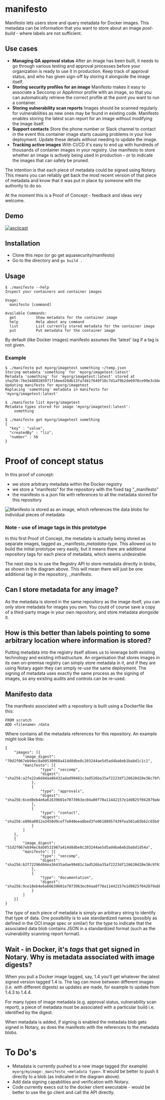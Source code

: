 # manifesto
Manifesto lets users store and query metadata for Docker images. This metadata can be information that you want to store about an image *post-build* - where labels are not sufficient. 

## Use cases
* **Managing QA approval status** After an image has been built, it needs to go through various testing and approval processes before your organization is ready to use it in production. Keep track of approval status, and who has given sign-off by storing it alongside the image itself. 
* **Storing security profiles for an image** Manifesto makes it easy to associate a Seccomp or AppArmor profile with an image, so that you can automatically retrieve the correct profile at the point you want to run a container. 
* **Storing vulnerability scan reports** Images should be scanned regularly for vulnerabilities as new ones may be found in existing code. Manifesto enables storing the latest scan report for an image without modifying the image itself. 
* **Support contacts** Store the phone number or Slack channel to contact in the event this container image starts causing problems in your live deployment. Update these details without needing to update the image. 
* **Tracking active images** With CI/CD it's easy to end up with hundreds of thousands of container images in your registry. Use manifesto to store whether an image is actively being used in production - or to indicate the images that can safely be pruned.

The intention is that each piece of metadata could be signed using Notary. This means you can reliably get back the most recent version of that piece of metadata and know that it was put in place by someone with the authority to do so. 

At the moment this is a Proof of Concept - feedback and ideas very welcome. 

## Demo 

[![asciicast](https://asciinema.org/a/128283.png)](https://asciinema.org/a/128283)

## Installation

* Clone this repo (or go get aquasecurity/manifesto)
* Go to the directory and `go build .`

## Usage

```
$ ./manifesto --help
Inspect your containers and container images

Usage:
  manifesto [command]

Available Commands:
  get         Show metadata for the container image
  help        Help about any command
  list        List currently stored metadata for the container image
  put         Put metadata for the container image
```

By default (like Docker images) manifesto assumes the 'latest' tag if a tag is not given. 

### Example

```
$ ./manifesto put myorg/imagetest something ~/temp.json
Storing metadata 'something' for 'myorg/imagetest:latest'
Metadata 'something' for 'myorg/imagetest:latest' stored at sha256:7be34480285971f16eed284b13fa7d417649f18c7d1af9b2de6970ce99e3cbbd
Updating manifesto for myorg/imagetest
Replacing 'something' metadata in manifesto for 'myorg/imagetest:latest'

$ ./manifesto list myorg/imagetest
Metadata types stored for image 'myorg/imagetest:latest':
    something

$ ./manifesto get myorg/imagetest something
{
  "key" : "value",
  "createdBy" : "liz",
  "number" : 56
}
```

# Proof of concept status

In this proof of concept:  

* we store arbitrary metadata within the Docker registry 
* we store a "manifesto" for the repository with the fixed tag "_manifesto"
* the manifesto is a json file with references to all the metadata stored for this repository

![Manifesto is stored as an image, which references the data blobs for individual pieces of metadata](https://docs.google.com/drawings/d/1IGm4WnhL3J0hp2hdELrevyn3SMbgs0tlKNHjYIQHqtM/pub?w=960&h=720)

### Note - use of image tags in this prototype
In this first Proof of Concept, the metadata is actually being stored as separate images, tagged as \_manifesto\_*metadata-type*. This allowed us to build the initial prototype very easily, but it means there are additional repository tags for each piece of metadata, which seems undesirable.  

The next step is to use the Registry API to store metadata directly in blobs, as shown in the diagram above. This will mean there will just be one additional tag in the repository, \_manifesto. 

## Can I store metadata for any image?

As the metadata is stored in the same repository as the image itself, you can only store metadata for images you own. You could of course save a copy of a third-party image in your own repository, and store metadata alongside it. 

## How is this better than labels pointing to some arbitrary location where information is stored? 

Putting metadata into the registry itself allows us to leverage both existing technology and existing infrastructure. An organisation that stores images in its own on-premise registry can simply store metadata in it, and if they are using Notary again they can simply re-use the same deployment. The signing of metadata uses exactly the same process as the signing of images, so any existing audits and controls can be re-used. 

## Manifesto data

The manifesto associated with a repository is built using a Dockerfile like this: 

```
FROM scratch
ADD <filename> /data
```

Where <filename> contains all the metadata references for this repository. An example might look like this:

```
{
	"images": [{
		"image_digest": "70d2f067eb94ec8ab0530068a414d8dbe8c203244ae5d5ad4ba6eb1babd1c1c1",
		"manifesto": [{
				"type": "seccomp",
				"digest": "sha256:a2fe22a6d44aa86432adad99481c3ad526ba35af2223df126620d20e38c70fac"
			},
			{
				"type": "approvals",
				"digest": "sha256:6ced8eb4e6a61639601e7073963ec04a80f70a11442157e1dd825f042879a6da"
			},
			{
				"type": "contact",
				"digest": "sha256:e896a0012a3450d9cef7e040eea8bed3fe06188957439fea501a65b62c65b4f1"
			}
		]
	}, 
    {
		"image_digest": "51d2f067eb94ec8ab0531987a414d8dbe8c203244ae5d5ad4ba6eb1babd1d54a",
		"manifesto": [{
				"type": "seccomp",
				"digest": "sha256:b2f72296d04ea36435adae99481c3ad526ba35af2223df126620d20e38c9763c"
			},
			{
				"type": "documentation",
				"digest": "sha256:9ce18eb4e6a66639601e7073963ec04aa0f70a11442157e1d9825f042879abb1"
			}
		]
    }]
}
```

The *type* of each piece of metadata is simply an arbitrary string to identify that type of data. One possibility is to use standardized names (possibly as defined in the OCI image spec or similar) for the type to indicate that the associated data blob contains JSON in a standardized format (such as the vulnerability scanning report format).

## Wait - in Docker, it's *tags* that get signed in Notary. Why is metadata associated with image digests?
When you pull a Docker image tagged, say, 1.4 you'll get whatever the latest signed version tagged 1.4 is. The tag can move between different images (i.e. with different digests) as updates are made, for example to update from 1.4.3 to 1.4.4. 

For many types of image metadata (e.g. approval status, vulnerability scan report), a piece of metadata must be associated with a particular build i.e. identified by the digest. 

When metadata is added, if signing is enabled the metadata blob gets signed in Notary, as does the manifesto with the references to the metadata blobs. 

# To Do's 

* Metadata is currently pushed to a new image tagged (for example) `myorg/myimage:_manifesto_<metadata type>`. It would be better to push it directly to a blob (as indicated in the diagram above). 
* Add data signing capabilities and verification with Notary. 
* Code currently execs out to the docker client executable - would be better to use the go client and call the API directly. 

